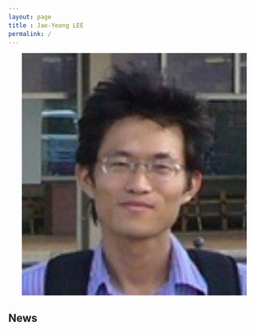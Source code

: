```yaml
---
layout: page
title : Jae-Yeong LEE
permalink: /
---
```


<p align="center"><img src="images/lee.jpg" width="450px" /></p>

## News
